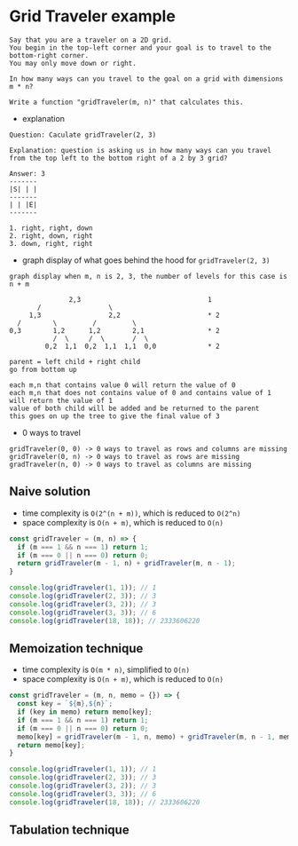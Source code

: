 # Grid Traveler example
```
Say that you are a traveler on a 2D grid.
You begin in the top-left corner and your goal is to travel to the bottom-right corner.
You may only move down or right.
 
In how many ways can you travel to the goal on a grid with dimensions m * n?
 
Write a function "gridTraveler(m, n)" that calculates this.
```
- explanation
```
Question: Caculate gridTraveler(2, 3)
 
Explanation: question is asking us in how many ways can you travel from the top left to the bottom right of a 2 by 3 grid?
 
Answer: 3
-------
|S| | |
-------
| | |E|
-------
 
1. right, right, down
2. right, down, right
3. down, right, right
```
- graph display of what goes behind the hood for ```gridTraveler(2, 3)```
```
graph display when m, n is 2, 3, the number of levels for this case is n + m

               2,3                                1
       /                 \
     1,3                 2,2                      * 2
  /        \         /         \
0,3        1,2      1,2        2,1                * 2
           /  \     /  \       /  \
         0,2  1,1  0,2  1,1  1,1  0,0             * 2

parent = left child + right child
go from bottom up

each m,n that contains value 0 will return the value of 0
each m,n that does not contains value of 0 and contains value of 1 will return the value of 1
value of both child will be added and be returned to the parent
this goes on up the tree to give the final value of 3
```
- 0 ways to travel
```
gridTraveler(0, 0) -> 0 ways to travel as rows and columns are missing
gridTraveler(0, n) -> 0 ways to travel as rows are missing
gradTraveler(n, 0) -> 0 ways to travel as columns are missing
```
## Naive solution
- time complexity is `O(2^(n + m))`, which is reduced to `O(2^n)`
- space complexity is `O(n + m)`, which is reduced to `O(n)`
```javascript
const gridTraveler = (m, n) => {
  if (m === 1 && n === 1) return 1;
  if (m === 0 || n === 0) return 0;
  return gridTraveler(m - 1, n) + gridTraveler(m, n - 1);
}

console.log(gridTraveler(1, 1)); // 1
console.log(gridTraveler(2, 3)); // 3
console.log(gridTraveler(3, 2)); // 3
console.log(gridTraveler(3, 3)); // 6
console.log(gridTraveler(18, 18)); // 2333606220
```
## Memoization technique
- time complexity is `O(m * n)`, simplified to `O(n)`
- space complexity is `O(n + m)`, which is reduced to `O(n)`
```javascript
const gridTraveler = (m, n, memo = {}) => {
  const key = `${m},${n}`;
  if (key in memo) return memo[key];
  if (m === 1 && n === 1) return 1;
  if (m === 0 || n === 0) return 0;
  memo[key] = gridTraveler(m - 1, n, memo) + gridTraveler(m, n - 1, memo);
  return memo[key];
}

console.log(gridTraveler(1, 1)); // 1
console.log(gridTraveler(2, 3)); // 3
console.log(gridTraveler(3, 2)); // 3
console.log(gridTraveler(3, 3)); // 6
console.log(gridTraveler(18, 18)); // 2333606220
```
## Tabulation technique
